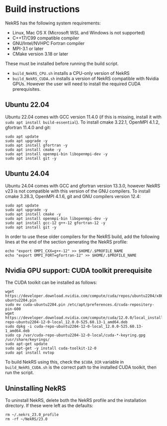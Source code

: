 # Build instructions

NekRS has the following system requirements:

- Linux, Mac OS X (Microsoft WSL and Windows is not supported)
- C++17/C99 compatible compiler
- GNU/Intel/NVHPC Fortran compiler
- MPI-3.1 or later
- CMake version 3.18 or later

These must be installed before running the build script.
- `build_NekRS_CPU.sh` installs a CPU-only version of NekRS
- `build_NekRS_CUDA.sh` installs a version of NekRS compatible with Nvidia GPUs. However the user will need to install the required CUDA prerequisites.

## Ubuntu 22.04

Ubuntu 22.04 comes with GCC version 11.4.0 (if this is missing, install it with `sudo apt install build-essential`). To install cmake 3.22.1, OpenMPI 4.1.2, gfortran 11.4.0 and git:

```
sudo apt update
sudo apt upgrade -y
sudo apt install gfortran -y
sudo apt install cmake -y
sudo apt install openmpi-bin libopenmpi-dev -y
sudo apt install git -y
```

## Ubuntu 24.04

Ubuntu 24.04 comes with GCC and gfortran version 13.3.0, however NekRS v23 is not compatible with this version of the GNU compilers. To install cmake 3.28.3, OpenMPI 4.1.6, git and GNU compilers version 12.4:

```
sudo apt update
sudo apt upgrade -y
sudo apt install cmake -y
sudo apt install openmpi-bin libopenmpi-dev -y
sudo apt install gcc-12 g++-12 gfortran-12 -y
sudo apt install git -y
```

In order to use these older compilers for the NekRS build, add the following lines at the end of the section generating the NekRS profile:

```
echo "export OMPI_CXX=g++-12" >> $HOME/.$PROFILE_NAME
echo "export OMPI_FORT=gfortran-12" >> $HOME/.$PROFILE_NAME
```

## Nvidia GPU support: CUDA toolkit prerequisite

The CUDA toolkit can be installed as follows:

```
wget https://developer.download.nvidia.com/compute/cuda/repos/ubuntu2204/x86_64/cuda-ubuntu2204.pin
sudo mv cuda-ubuntu2204.pin /etc/apt/preferences.d/cuda-repository-pin-600
wget https://developer.download.nvidia.com/compute/cuda/12.0.0/local_installers/cuda-repo-ubuntu2204-12-0-local_12.0.0-525.60.13-1_amd64.deb
sudo dpkg -i cuda-repo-ubuntu2204-12-0-local_12.0.0-525.60.13-1_amd64.deb
sudo cp /var/cuda-repo-ubuntu2204-12-0-local/cuda-*-keyring.gpg /usr/share/keyrings/
sudo apt-get update
sudo apt-get -y install cuda-toolkit-12-0
sudo apt install nvtop
```

To build NekRS using this, check the `$CUDA_DIR` variable in `build_NekRS_CUDA.sh` is the correct path to the installed CUDA toolkit, then run the script.

## Uninstalling NekRS

To uninstall NekRS, delete both the NekRS profile and the installation directory. If these were left as the defaults:

```
rm ~/.nekrs_23.0_profile
rm -rf ~/NekRS/23.0
```